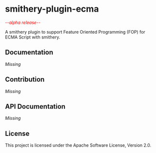 # smithery-plugin-ecma

*<span style="color:red">--alpha release--</span>*

A smithery plugin to support Feature Oriented Programming (FOP) for ECMA Script with smithery.

## Documentation
 *Missing*

## Contribution
 *Missing*

## API Documentation
 *Missing*
 
## License
This project is licensed under the Apache Software License, Version 2.0.

<!--## Debugging tests
```node --inspect-brk ./node_modules/jest/bin/jest.js --runInBand```
-->
